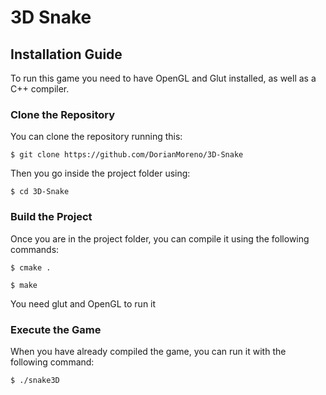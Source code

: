 # 3D Snake

## Installation Guide

To run this game you need to have OpenGL and Glut installed, as well as a C++ compiler.

### Clone the Repository

You can clone the repository running this:

`$ git clone https://github.com/DorianMoreno/3D-Snake`

Then you go inside the project folder using:

`$ cd 3D-Snake`

### Build the Project

Once you are in the project folder, you can compile it using the following commands:

`$ cmake .`

`$ make`

You need glut and OpenGL to run it


### Execute the Game

When you have already compiled the game, you can run it with the following command:

`$ ./snake3D`
